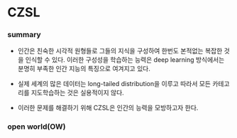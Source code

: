 # CZSL

### summary
- 인간은 친숙한 시각적 원형들로 그들의 지식을 구성하여 한번도 본적없는 복잡한 것을 인식할 수 있다. 이러한 구성성을 학습하는 능력은 deep learning 방식에서는 분명히 부족한 인간 지능의 특징으로 여겨지고 있다.

- 실제 세계의 많은 데이터는 long-tailed distribution을 이루고 따라서 모든 카테고리를 지도학습하는 것은 실용적이지 않다.

- 이러한 문제를 해결하기 위해 CZSL은 인간의 능력을 모방하고자 한다.

### open world(OW)